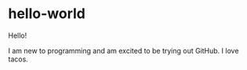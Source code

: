 # hello-world

Hello! 

I am new to programming and am excited to be trying out GitHub.
I love tacos.
